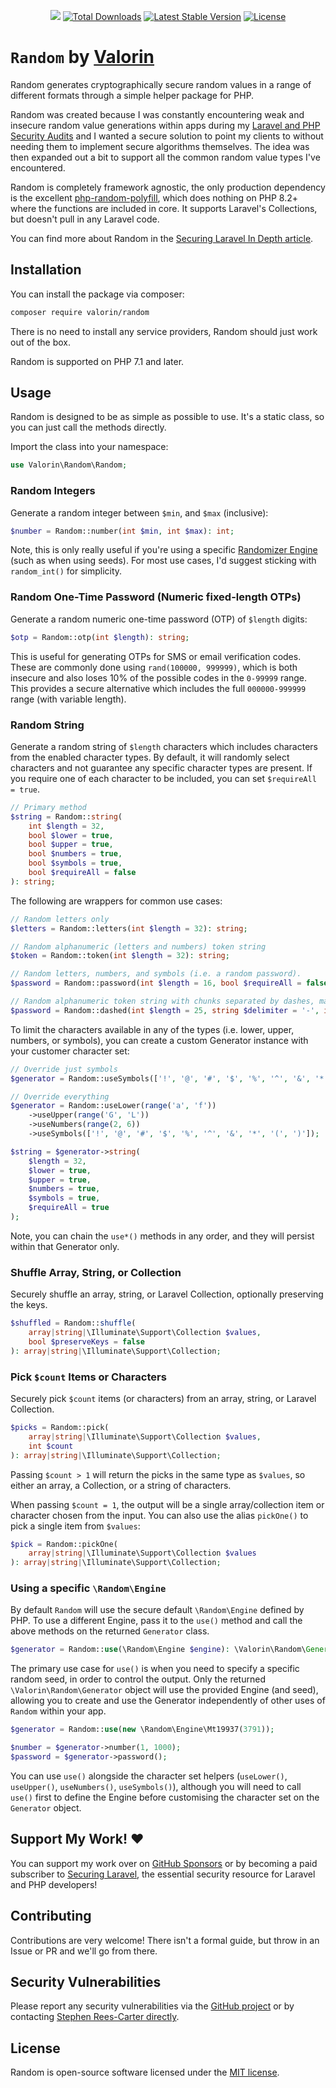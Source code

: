 <p align="center">
<a href="https://github.com/valorin/random/actions/workflows/php.yml"><img src="https://github.com/valorin/random/actions/workflows/php.yml/badge.svg"></a>
<a href="https://packagist.org/packages/valorin/random"><img src="https://img.shields.io/packagist/dt/valorin/random" alt="Total Downloads"></a>
<a href="https://packagist.org/packages/valorin/random"><img src="https://img.shields.io/packagist/v/valorin/random" alt="Latest Stable Version"></a>
<a href="https://packagist.org/packages/valorin/random"><img src="https://img.shields.io/packagist/l/valorin/random" alt="License"></a>
</p>

# `Random` by [Valorin](https://stephenreescarter.net/)

Random generates cryptographically secure random values in a range of different formats through a simple helper package for PHP.

Random was created because I was constantly encountering weak and insecure random value generations within apps during 
my [Laravel and PHP Security Audits](https://valorinsecurity.com/) and I wanted a secure solution to point my clients to
without needing them to implement secure algorithms themselves. The idea was then expanded out a bit to support all 
the common random value types I've encountered.

Random is completely framework agnostic, the only production dependency is the excellent [php-random-polyfill](https://github.com/arokettu/php-random-polyfill),
which does nothing on PHP 8.2+ where the functions are included in core. It supports Laravel's Collections, but doesn't pull in any Laravel code.

You can find more about Random in the [Securing Laravel In Depth article](https://securinglaravel.com/p/in-depth-introducing-random).

## Installation

You can install the package via composer:

```bash
composer require valorin/random
```

There is no need to install any service providers, Random should just work out of the box.

Random is supported on PHP 7.1 and later. 

## Usage

Random is designed to be as simple as possible to use. It's a static class, so you can just call the methods directly.

Import the class into your namespace:

```php
use Valorin\Random\Random;
```

### Random Integers

Generate a random integer between `$min`, and `$max` (inclusive):

```php
$number = Random::number(int $min, int $max): int;
```

Note, this is only really useful if you're using a specific 
[Randomizer Engine](https://www.php.net/manual/en/book.random.php) (such as when using seeds).
For most use cases, I'd suggest sticking with `random_int()` for simplicity.

### Random One-Time Password (Numeric fixed-length OTPs)

Generate a random numeric one-time password (OTP) of `$length` digits:

```php
$otp = Random::otp(int $length): string;
```

This is useful for generating OTPs for SMS or email verification codes. These are commonly done using 
`rand(100000, 999999)`, which is both insecure and also loses 10% of the possible codes in the `0-99999` range. 
This provides a secure alternative which includes the full `000000-999999` range (with variable length).

### Random String

Generate a random string of `$length` characters which includes characters from the enabled character types.
By default, it will randomly select characters and not guarantee any specific character types are present.
If you require one of each character to be included, you can set `$requireAll = true`.

```php
// Primary method
$string = Random::string(
    int $length = 32,
    bool $lower = true,
    bool $upper = true,
    bool $numbers = true,
    bool $symbols = true,
    bool $requireAll = false
): string;
```

The following are wrappers for common use cases:

```php
// Random letters only
$letters = Random::letters(int $length = 32): string;

// Random alphanumeric (letters and numbers) token string
$token = Random::token(int $length = 32): string;

// Random letters, numbers, and symbols (i.e. a random password).
$password = Random::password(int $length = 16, bool $requireAll = false): string;

// Random alphanumeric token string with chunks separated by dashes, making it easy to read and type.
$password = Random::dashed(int $length = 25, string $delimiter = '-', int $chunkLength = 5, bool $mixedCase = true): string;
```

To limit the characters available in any of the types (i.e. lower, upper, numbers, or symbols),
you can create a custom Generator instance with your customer character set:

```php
// Override just symbols
$generator = Random::useSymbols(['!', '@', '#', '$', '%', '^', '&', '*', '(', ')'])->string();

// Override everything
$generator = Random::useLower(range('a', 'f'))
    ->useUpper(range('G', 'L'))
    ->useNumbers(range(2, 6))
    ->useSymbols(['!', '@', '#', '$', '%', '^', '&', '*', '(', ')']);

$string = $generator->string(
    $length = 32,
    $lower = true,
    $upper = true,
    $numbers = true,
    $symbols = true,
    $requireAll = true
);
```

Note, you can chain the `use*()` methods in any order, and they will persist within that Generator only.

### Shuffle Array, String, or Collection

Securely shuffle an array, string, or Laravel Collection, optionally preserving the keys.

```php
$shuffled = Random::shuffle(
    array|string|\Illuminate\Support\Collection $values,
    bool $preserveKeys = false
): array|string|\Illuminate\Support\Collection;
```

### Pick `$count` Items or Characters

Securely pick `$count` items (or characters) from an array, string, or Laravel Collection.

```php
$picks = Random::pick(
    array|string|\Illuminate\Support\Collection $values,
    int $count
): array|string|\Illuminate\Support\Collection;
```

Passing `$count > 1` will return the picks in the same type as `$values`, so either an array, a Collection,
or a string of characters.

When passing `$count = 1`, the output will be a single array/collection item or character chosen from the input.
You can also use the alias `pickOne()` to pick a single item from `$values`:

```php
$pick = Random::pickOne(
    array|string|\Illuminate\Support\Collection $values
): array|string|\Illuminate\Support\Collection;
```

### Using a specific `\Random\Engine`

By default `Random` will use the secure default `\Random\Engine` defined by PHP. 
To use a different Engine, pass it to the `use()` method and call the above methods on the returned
`Generator` class.

```php
$generator = Random::use(\Random\Engine $engine): \Valorin\Random\Generator; 
```

The primary use case for `use()` is when you need to specify a specific random seed, in order to control the output.
Only the returned `\Valorin\Random\Generator` object will use the provided Engine (and seed), allowing you to
create and use the Generator independently of other uses of `Random` within your app.

```php
$generator = Random::use(new \Random\Engine\Mt19937(3791));

$number = $generator->number(1, 1000);
$password = $generator->password();
```

You can use `use()` alongside the character set helpers (`useLower()`, `useUpper()`, `useNumbers()`, `useSymbols()`),
although you will need to call `use()` first to define the Engine before customising the character set on the 
`Generator` object.

## Support My Work! ❤️

You can support my work over on [GitHub Sponsors](https://github.com/sponsors/valorin)
or by becoming a paid subscriber to [Securing Laravel](https://securinglaravel.com/), the essential security resource for 
Laravel and PHP developers!

## Contributing

Contributions are very welcome! There isn't a formal guide, but throw in an Issue or PR and we'll go from there.

## Security Vulnerabilities

Please report any security vulnerabilities via the [GitHub project](https://github.com/valorin/random) 
or by contacting [Stephen Rees-Carter directly](https://stephenreescarter.net/.well-known/security.txt). 

## License

Random is open-source software licensed under the [MIT license](LICENSE.md).

